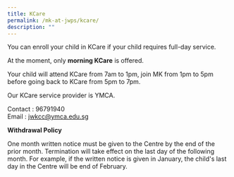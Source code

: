 ```yaml
---
title: KCare
permalink: /mk-at-jwps/kcare/
description: ""
---
```

You can enroll your child in KCare if your child requires full-day service. 

At the moment, only **morning KCare** is offered. 

Your child will attend KCare from 7am to 1pm, join MK from 1pm to 5pm before going back to KCare from 5pm to 7pm.

Our KCare service provider is YMCA.


Contact : 96791940<br>
Email : <a href="mailto:jwkcc@ymca.edu.sg">jwkcc@ymca.edu.sg</a>




**Withdrawal Policy**

One month written notice must be given to the Centre by the end of the prior month. Termination will take effect on the last day of the following month. For example, if the written notice is given in January, the child's last day in the Centre will be end of February.